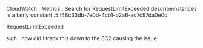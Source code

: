CloudWatch : Metrics : Search for RequestLimitExceeded
	describeinstances is a fairly constant .5
f48c33db-7e0d-4cb1-b2a6-ac7c97da0e0c

RequestLimitExceeded

sigh.. how did I track this down to the EC2 causing the issue..
